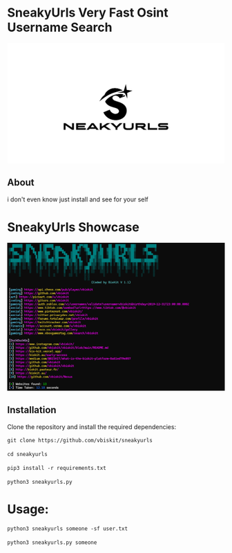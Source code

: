 # SneakyUrls Very Fast Osint Username Search 
![Screenshot](sneakyurl.jpg)

## About  

i don't even know just install and see for your self 

# SneakyUrls Showcase
![sneaky](sneakyurls.png)

## Installation 
Clone the repository and install the required dependencies:  
```
git clone https://github.com/vbiskit/sneakyurls

cd sneakyurls

pip3 install -r requirements.txt

python3 sneakyurls.py
```
# Usage:
```
python3 sneakyurls someone -sf user.txt

python3 sneakyurls.py someone 
